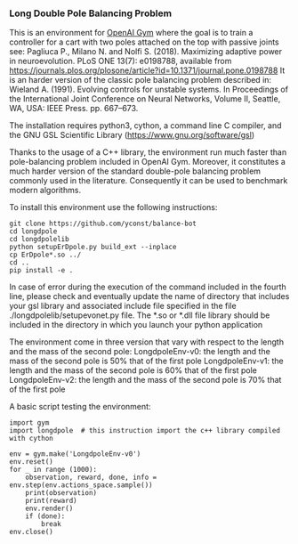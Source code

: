 ### Long Double Pole Balancing Problem

This is an environment for [OpenAI Gym](https://github.com/openai/gym) where the goal is to train a controller for a cart with two poles attached on the top with passive joints
see: Pagliuca P., Milano N. and Nolfi S. (2018). Maximizing adaptive power in neuroevolution. PLoS ONE 13(7): e0198788, available from https://journals.plos.org/plosone/article?id=10.1371/journal.pone.0198788
It is an harder version of the classic pole balancing problem described in:
Wieland A. (1991). Evolving controls for unstable systems. In Proceedings of the International Joint Conference on Neural Networks, Volume II, Seattle, WA, USA: IEEE Press. pp. 667–673.

The installation requires python3, cython, a command line C compiler, and the GNU GSL Scientific Library  (https://www.gnu.org/software/gsl)

Thanks to the usage of a C++ library, the environment run much faster than pole-balancing problem included in OpenAI Gym.
Moreover, it constitutes a much harder version of the standard double-pole balancing problem commonly used in the literature. 
Consequently it can be used to benchmark modern algorithms. 

To install this environment use the following instructions:

    git clone https://github.com/yconst/balance-bot
    cd longdpole
    cd longdpolelib
    python setupErDpole.py build_ext --inplace  
    cp ErDpole*.so ../
    cd ..    
    pip install -e .
    
In case of error during the execution of the command included in the fourth line, please check and eventually update the name of directory that includes your gsl library and associated include file
specified in the file ./longdpolelib/setupevonet.py file. 
The *.so or *.dll file library should be included in the directory in which you launch your python application

The environment come in three version that vary with respect to the length and the mass of the second pole:
LongdpoleEnv-v0: the length and the mass of the second pole is 50% that of the first pole
LongdpoleEnv-v1: the length and the mass of the second pole is 60% that of the first pole
LongdpoleEnv-v2: the length and the mass of the second pole is 70% that of the first pole

A basic script testing the environment:

    import gym
    import longdpole  # this instruction import the c++ library compiled with cython
    
    env = gym.make('LongdpoleEnv-v0')
    env.reset()
    for _ in range (1000):
        observation, reward, done, info = env.step(env.actions_space.sample())
        print(observation)
        print(reward)
        env.render()
        if (done):
            break
    env.close()


